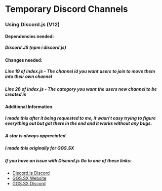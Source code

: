 # Temporary Discord Channels
### Using Discord.js (V12)

#### Dependencies needed: 
##### Discord.JS (npm i discord.js)

#### Changes needed:
##### Line 19 of index.js - The channel id you want users to join to move them into their own channel
##### Line 26 of index.js - The category you want the users new channel to be created in

#### Additional Information
##### I made this after it being requested to me, it wasn't easy trying to figure everything out but got there in the end and it works without any bugs.
##### A star is always appreciated.
##### I made this originally for GGS.SX
##### If you have an issue with Discord.js Go to one of these links:

+ [Discord.js Discord](https://discordapp.com/invite/bRCvFy9)
+ [GGS.SX Website](https://ggs.sx/)
+ [GGS.SX Discord](https://discord.com/invite/ggs)
